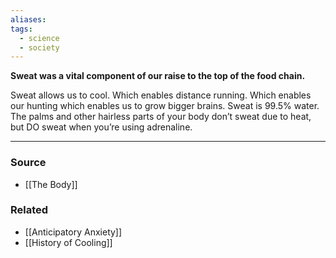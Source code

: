 ```yaml
---
aliases: 
tags:
  - science
  - society
---
```

**Sweat was a vital component of our raise to the top of the food chain.**

Sweat allows us to cool. Which enables distance running. Which enables our hunting which enables us to grow bigger brains. Sweat is 99.5% water. The palms and other hairless parts of your body don’t sweat due to heat, but DO sweat when you’re using adrenaline. 

---

### Source
- [[The Body]]

### Related
- [[Anticipatory Anxiety]]
- [[History of Cooling]]